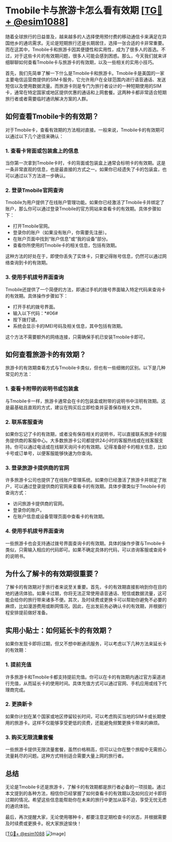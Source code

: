 # Tmobile卡与旅游卡怎么看有效期 [[TG💪+ @esim1088](https://t.me/s/esim1088)]

随着全球旅行的日益普及，越来越多的人选择使用预付费的移动通信卡来满足在异国他乡的通讯需求。无论是短期旅行还是长期居住，选择一张合适的卡非常重要。而在这其中，Tmobile卡和旅游卡因其便捷性和实用性，成为了很多人的首选。不过，对于这些卡片的有效期问题，很多人可能会感到困惑。那么，今天我们就来详细聊聊如何查看Tmobile卡与旅游卡的有效期，以及一些相关的实用小技巧。

首先，我们先简单了解一下什么是Tmobile卡和旅游卡。Tmobile卡是美国的一家主要电信运营商提供的SIM卡服务，它允许用户在全球范围内进行语音通话、发送短信以及使用数据流量。而旅游卡则是专门为旅行者设计的一种短期使用的SIM卡，通常在特定国家或地区提供优惠的通话和上网套餐。这两种卡都非常适合短期旅行者或者需要临时通讯解决方案的人群。

## 如何查看Tmobile卡的有效期？

对于Tmobile卡，查看有效期的方法相对直接。一般来说，Tmobile卡的有效期可以通过以下几个途径来确认：

### 1. 查看卡背面或包装盒上的信息

当你第一次拿到Tmobile卡时，卡的背面或包装盒上通常会标明卡的有效期。这是一条非常直观的信息，也是最直接的方式之一。如果你已经遗失了卡的包装盒，也可以通过以下方法进一步确认。

### 2. 登录Tmobile官网查询

Tmobile为用户提供了在线账户管理功能。如果你已经激活了Tmobile卡并绑定了账户，那么你可以通过登录Tmobile的官方网站来查看卡的有效期。具体步骤如下：

- 打开Tmobile官网。
- 登录你的账户（如果没有账户，你需要先注册）。
- 在账户页面中找到“账户信息”或“我的设备”部分。
- 查看你所使用的Tmobile卡的相关信息，包括有效期。

这种方法的好处在于，即使你丢失了实体卡，只要记得账号信息，仍然可以通过网络查询到卡的有效期。

### 3. 使用手机拨号界面查询

Tmobile还提供了一个简便的方法，即通过手机的拨号界面输入特定代码来查询卡的有效期。具体操作步骤如下：

- 打开手机的拨号界面。
- 输入以下代码：*#06#
- 按下拨打键。
- 系统会显示卡的IMEI号码及相关信息，其中包括有效期。

这个方法不需要额外的网络连接，只需确保手机已安装Tmobile卡即可。

## 如何查看旅游卡的有效期？

旅游卡的有效期查看方式与Tmobile卡类似，但也有一些细微的区别。以下是几种常见的方法：

### 1. 查看卡附带的说明书或包装盒

与Tmobile卡一样，旅游卡通常会在卡的包装盒或附带的说明书中注明有效期。这是最基础且直观的方式，建议在购买后立即检查并妥善保存相关文件。

### 2. 联系客服查询

如果你忘记了卡的有效期，或者没有保存相关的说明书，可以直接联系旅游卡的服务提供商的客服中心。大多数旅游卡公司都提供24小时的客服热线或在线客服支持。你可以通过电话或在线聊天询问卡的有效期。记得准备好卡的相关信息，比如卡号或订单号，以便客服能够快速为你查询。

### 3. 登录旅游卡提供商的官网

许多旅游卡公司也提供了在线账户管理系统。如果你已经激活了旅游卡并绑定了账户，可以通过登录提供商的官网来查看卡的有效期。具体步骤类似于Tmobile卡的查询方式：

- 访问旅游卡提供商的官网。
- 登录你的账户。
- 在账户信息或设备管理页面中查看卡的有效期。

### 4. 使用手机拨号界面查询

一些旅游卡也会支持通过拨号界面查询卡的有效期。具体的操作步骤与Tmobile卡类似，只需输入相应的代码即可。如果不确定具体的代码，可以咨询客服或查阅卡的说明书。

## 为什么了解卡的有效期很重要？

了解卡的有效期对于旅行者来说至关重要。首先，卡的有效期直接影响到你在目的地的通讯体验。如果卡过期，你将无法正常使用语音通话、短信或数据流量，这可能会给你的旅行带来诸多不便。其次，及时续费或更换卡可以帮助你避免不必要的麻烦，比如漫游费用或断网情况。因此，在出发前务必确认卡的有效期，并根据行程安排提前做好准备。

## 实用小贴士：如何延长卡的有效期？

如果你发现卡即将过期，但又不想中断通讯服务，可以考虑以下几种方法来延长卡的有效期：

### 1. 提前充值

许多旅游卡和Tmobile卡都支持提前充值。你可以在卡的有效期内通过官方渠道进行充值，从而延长卡的使用时间。具体充值方式可以通过官网、手机应用或线下代理商完成。

### 2. 更换新卡

如果你计划在某个国家或地区停留较长时间，可以考虑购买当地的SIM卡或长期使用的旅游卡。这样不仅能够享受更低的资费，还能避免频繁更换卡带来的麻烦。

### 3. 购买无限流量套餐

一些旅游卡提供无限流量套餐，虽然价格稍高，但可以让你在整个旅程中无需担心流量耗尽的问题。这种方式特别适合需要大量上网的旅行者。

## 总结

无论是Tmobile卡还是旅游卡，了解卡的有效期都是旅行者必备的一项技能。通过本文提到的各种方法，相信你已经掌握了如何查看卡的有效期以及如何应对卡即将过期的情况。希望这些信息能帮助你在未来的旅行中更加从容不迫，享受无忧无虑的通讯体验。

最后，再次提醒大家，无论使用哪种卡，都要注意定期检查卡的状态，并根据需要及时续费或更换卡。祝大家旅途愉快！

[[TG💪+ @esim1088](https://t.me/s/esim1088) ![Image](https://i.postimg.cc/4NQfJmqS/Snipaste-2025-05-13-00-14-12.png)]